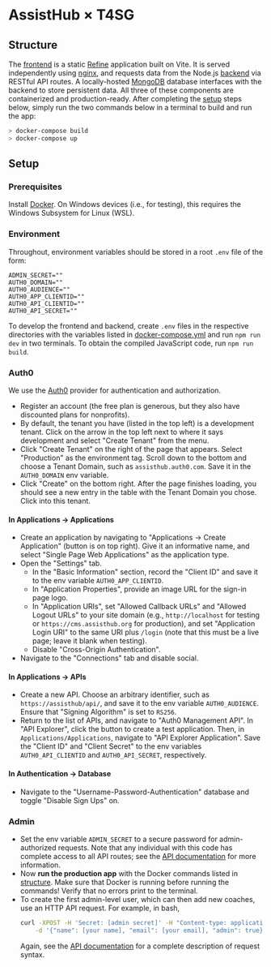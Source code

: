 # AssistHub × T4SG

## Structure

The [frontend](frontend) is a static [Refine](https://refine.dev/) application built on Vite. It is served independently using [nginx](https://nginx.org/en/), and requests data from the Node.js [backend](backend) via RESTful API routes. A locally-hosted [MongoDB](https://www.mongodb.com/) database interfaces with the backend to store persistent data. All three of these components are containerized and production-ready. After completing the [setup](#setup) steps below, simply run the two commands below in a terminal to build and run the app:

```bash
> docker-compose build
> docker-compose up
```

## Setup

### Prerequisites

Install [Docker](https://www.docker.com/). On Windows devices (i.e., for testing), this requires the Windows Subsystem for Linux (WSL).

### Environment
Throughout, environment variables should be stored in a root `.env` file of the form:
```env
ADMIN_SECRET=""
AUTH0_DOMAIN=""
AUTH0_AUDIENCE=""
AUTH0_APP_CLIENTID=""
AUTH0_API_CLIENTID=""
AUTH0_API_SECRET=""
```

To develop the frontend and backend, create `.env` files in the respective directories with the variables listed in [docker-compose.yml](docker-compose.yml) and run `npm run dev` in two terminals. To obtain the compiled JavaScript code, run `npm run build`.

### Auth0

We use the [Auth0](https://auth0.com/) provider for authentication and authorization. 

- Register an account (the free plan is generous, but they also have discounted plans for nonprofits).
- By default, the tenant you have (listed in the top left) is a development tenant. Click on the arrow in the top left next to where it says development and select "Create Tenant" from the menu.
- Click "Create Tenant" on the right of the page that appears. Select "Production" as the environment tag. Scroll down to the bottom and choose a Tenant Domain, such as `assisthub.auth0.com`. Save it in the `AUTH0_DOMAIN` env variable.
- Click "Create" on the bottom right. After the page finishes loading, you should see a new entry in the table with the Tenant Domain you chose. Click into this tenant.

#### In Applications → Applications

- Create an application by navigating to "Applications → Create Application" (button is on top right). Give it an informative name, and select "Single Page Web Applications" as the application type. 
- Open the "Settings" tab.
    - In the "Basic Information" section, record the "Client ID" and save it to the env variable `AUTH0_APP_CLIENTID`. 
    - In "Application Properties", provide an image URL for the sign-in page logo. 
    - In "Application URIs", set "Allowed Callback URLs" and "Allowed Logout URLs" to your site domain (e.g., `http://localhost` for testing or `https://cms.assisthub.org` for production), and set "Application Login URI" to the same URI plus `/login` (note that this must be a live page; leave it blank when testing). 
    - Disable "Cross-Origin Authentication".
- Navigate to the "Connections" tab and disable social.

#### In Applications → APIs

- Create a new API. Choose an arbitrary identifier, such as `https://assisthub/api/`, and save it to the env variable `AUTH0_AUDIENCE`. Ensure that "Signing Algorithm" is set to `RS256`.
- Return to the list of APIs, and navigate to "Auth0 Management API". In "API Explorer", click the button to create a test application. Then, in `Applications/Applications`, navigate to "API Explorer Application". Save the "Client ID" and "Client Secret" to the env variables `AUTH0_API_CLIENTID` and `AUTH0_API_SECRET`, respectively.

#### In Authentication → Database

- Navigate to the "Username-Password-Authentication" database and toggle "Disable Sign Ups" on.

### Admin

- Set the env variable `ADMIN_SECRET` to a secure password for admin-authorized requests. Note that any individual with this code has complete access to all API routes; see the [API documentation](docs.md) for more information. 
- Now **run the production app** with the Docker commands listed in [structure](readme.md#structure). Make sure that Docker is running before running the commands! Verify that no errors print to the terminal.
- To create the first admin-level user, which can then add new coaches, use an HTTP API request. For example, in bash,
    ```bash
    curl -XPOST -H 'Secret: [admin secret]' -H "Content-type: application/json" \
        -d '{"name": [your name], "email": [your email], "admin": true}' '[domain]:5000/api/coaches'
    ```
    Again, see the [API documentation](docs.md) for a complete description of request syntax.